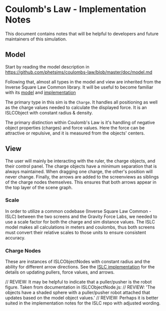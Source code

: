# Coulomb's Law - Implementation Notes

This document contains notes that will be helpful to developers and future maintainers of this simulation.

## Model

Start by reading the model description in https://github.com/phetsims/coulombs-law/blob/master/doc/model.md

Following that, almost all types in the model and view are inherited from the Inverse Square Law Common library. It will be useful to become familiar with its [model](https://github.com/phetsims/inverse-square-law-common/blob/master/doc/model.md) and [implementation](https://github.com/phetsims/inverse-square-law-common/blob/master/doc/implementation-notes.md)

The primary type in this sim is the `Charge`. It handles all positioning as well as the charge values needed to calculate the displayed force. It is an ISLCObject with constant radius & density.

The primary distinction within Coulomb's Law is it's handling of negative object properties (charges) and force values. Here the force can be attractive or repulsive, and it is measured from the objects' centers.

## View

The user will mainly be interacting with the ruler, the charge objects, and their control panel. The charge objects have a minimum separation that is always maintained. When dragging one charge, the other's position will never change. Finally, the arrows are added to the screenviews as siblings of the charge nodes themselves. This ensures that both arrows appear in the top layer of the scene graph.

### Scale
In order to utilize a common codebase (Inverse Square Law Common - ISLC) between the two screens and the Gravity Force Labs, we needed to use a scale factor for both the charge and sim distance values. The ISLC model makes all calculations in meters and coulombs, thus both screens must convert their relative scales to those units to ensure consistent accuracy.

### Charge Nodes
These are instances of ISLCObjectNodes with constant radius and the ability for different arrow directions. See the [ISLC implementation](https://github.com/phetsims/inverse-square-law-common/blob/master/doc/implementation-notes.md) for the details on updating pullers, force values, and arrows.

// REVIEW: It may be helpful to indicate that a puller/pusher is the robot figure. Taken from documentation in ISLCObjectNode.js:
// REVIEW: 'The objects have a shaded sphere with a puller/pusher robot attached that updates based on the model object values.'
// REVIEW: Perhaps it is better suited in the implementation notes for the ISLC repo with adjusted wording.